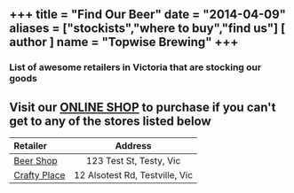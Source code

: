 +++
title = "Find Our Beer"
date = "2014-04-09"
aliases = ["stockists","where to buy","find us"]
[ author ]
  name = "Topwise Brewing"
+++
---
### List of awesome retailers in Victoria that are stocking our goods
## Visit our [ONLINE SHOP](https://www.topwisebrewing.com.au/shop/) to purchase if you can't get to any of the stores listed below

| Retailer    | Address     |
| :---        |    :----:   |
| [Beer Shop](http://www.topwisebrewing.com.au)      | 123 Test St, Testy, Vic       |
| [Crafty Place](http://www.topwisebrewing.com.au/shop/)    | 12 Alsotest Rd, Testville, Vic        |
